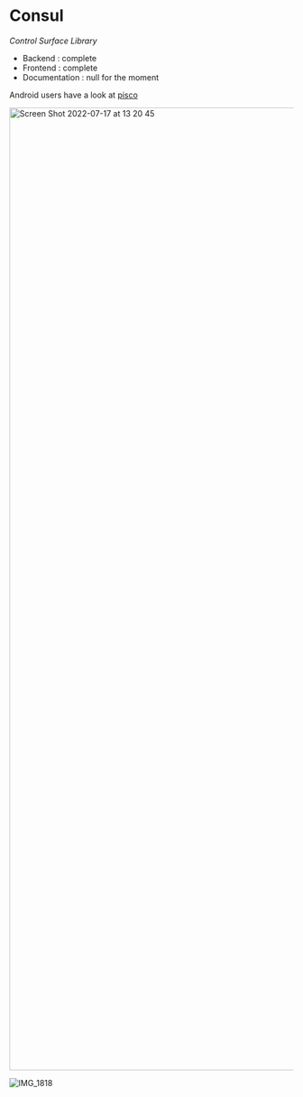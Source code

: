 # Consul

*Control Surface Library*

- Backend : complete
- Frontend : complete
- Documentation : null for the moment

Android users have a look at [pisco](https://github.com/lucianoiam/pisco)

<img width="1706" alt="Screen Shot 2022-07-17 at 13 20 45" src="https://user-images.githubusercontent.com/930494/179395742-a3a6befa-fad6-41bf-a65f-6b341c0adc14.png">

![IMG_1818](https://user-images.githubusercontent.com/930494/176409115-e6e00ee2-612e-45f7-9796-c1eedde0214f.jpg)
